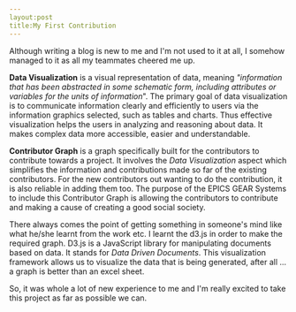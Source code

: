 ```yaml
---
layout:post
title:My First Contribution
---
```


Although writing a blog is new to me and I'm not used to it at all, I somehow managed to it as all my teammates cheered me up.

__Data Visualization__ is a visual representation of data, meaning _"information that has been abstracted in some schematic form, including attributes or variables for the units of information_". The primary goal of data visualization is to communicate information clearly and efficiently to users via the information graphics selected, such as tables and charts. Thus effective visualization helps the users in analyzing and reasoning about data. It makes complex data more accessible, easier and understandable.

__Contributor Graph__ is a graph specifically built for the contributors to contribute towards a project. It involves the _Data Visualization_ aspect which simplifies the information and contributions made so far of the existing contributors. For the new contributors out wanting to do the contribution, it is also reliable in adding them too. The purpose of the EPICS GEAR Systems to include this Contributor Graph is allowing the contributors to contribute and making a cause of creating a good social society.

There always comes the point of getting something in someone's mind like what he/she learnt from the work etc. I learnt the d3.js in order to make the required graph. D3.js is a JavaScript library for manipulating documents based on data. It stands for _Data Driven Documents_. This visualization framework allows us to visualize the data that is being generated, after all ... a graph is better than an excel sheet.

So, it was whole a lot of new experience to me and I'm really excited to take this project as far as possible we can.
